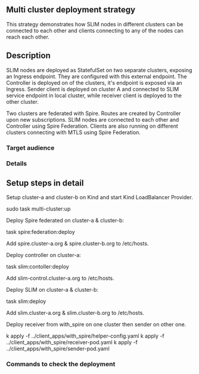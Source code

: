 ## Multi cluster deployment strategy

This strategy demonstrates how SLIM nodes in different clusters can be connected to each other and clients connecting to any of the nodes can reach each other.

## Description

SLIM nodes are deployed as StatefulSet on two separate clusters, exposing an Ingress endpoint.
They are configured with this external endpoint.
The Controller is deployed on of the clusters, it's endpoint is exposed via an Ingress.
Sender client is deployed on cluster A and connected to SLIM service endpoint in local cluster, while receiver client is deployed to the other cluster.

Two clusters are federated with Spire.
Routes are created by Controller upon new subscriptions. SLIM nodes are connected to each other and Controller using Spire Federation.
Clients are also running on different clusters connecting with MTLS using Spire Federation.

### Target audience


### Details


## Setup steps in detail


Setup cluster-a and cluster-b on Kind and start Kind LoadBalancer Provider.

sudo task multi-cluster:up

Deploy Spire federated on cluster-a & cluster-b:

task spire:federation:deploy

Add spire.cluster-a.org & spire.cluster-b.org to /etc/hosts.

Deploy controller on cluster-a:

task slim:contoller:deploy

Add slim-control.cluster-a.org to /etc/hosts.

Deploy SLIM on cluster-a & cluster-b:

task slim:deploy

Add slim.cluster-a.org & slim.cluster-b.org to /etc/hosts.

Deploy receiver from with_spire on one cluster then sender on other one.

k apply -f ../client_apps/with_spire/helper-config.yaml
k apply -f ../client_apps/with_spire/receiver-pod.yaml
k apply -f ../client_apps/with_spire/sender-pod.yaml

### Commands to check the deployment








